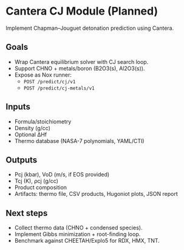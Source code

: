 # Cantera CJ Module (Planned)

Implement Chapman–Jouguet detonation prediction using Cantera.

## Goals
- Wrap Cantera equilibrium solver with CJ search loop.
- Support CHNO + metals/boron (B2O3(s), Al2O3(s)).
- Expose as Nox runner:
  - `POST /predict/cj/v1`
  - `POST /predict/cj-metals/v1`

## Inputs
- Formula/stoichiometry
- Density (g/cc)
- Optional ΔHf
- Thermo database (NASA-7 polynomials, YAML/CTI)

## Outputs
- Pcj (kbar), VoD (m/s, if EOS provided)
- Tcj (K), ρcj (g/cc)
- Product composition
- Artifacts: thermo file, CSV products, Hugoniot plots, JSON report

## Next steps
- Collect thermo data (CHNO + condensed species).
- Implement Gibbs minimization + root-finding loop.
- Benchmark against CHEETAH/Explo5 for RDX, HMX, TNT.